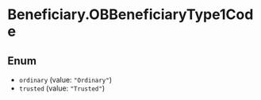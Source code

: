 # Beneficiary.OBBeneficiaryType1Code

## Enum

* `ordinary` (value: `"Ordinary"`)
* `trusted` (value: `"Trusted"`)
